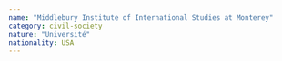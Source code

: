 ```yaml
---
name: "Middlebury Institute of International Studies at Monterey"
category: civil-society
nature: "Université"
nationality: USA
---
```

